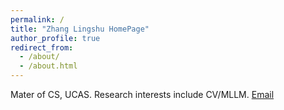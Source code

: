 ```yaml
---
permalink: /
title: "Zhang Lingshu HomePage"
author_profile: true
redirect_from: 
  - /about/
  - /about.html
---
```


Mater of CS, UCAS. Research interests include CV/MLLM.
[Email](https://zlingshu.github.io/)

